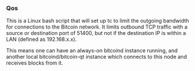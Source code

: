 ### Qos ###

This is a Linux bash script that will set up tc to limit the outgoing bandwidth for connections to the Bitcoin network. It limits outbound TCP traffic with a source or destination port of 51400, but not if the destination IP is within a LAN (defined as 192.168.x.x).

This means one can have an always-on bitcoind instance running, and another local bitcoind/bitcoin-qt instance which connects to this node and receives blocks from it.
